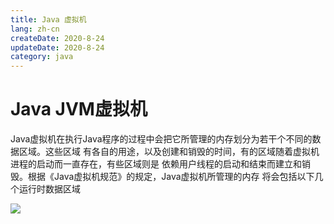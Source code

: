 ```yaml
---
title: Java 虚拟机
lang: zh-cn
createDate: 2020-8-24
updateDate: 2020-8-24
category: java
---
```

# Java JVM虚拟机

Java虚拟机在执行Java程序的过程中会把它所管理的内存划分为若干个不同的数据区域。这些区域
有各自的用途，以及创建和销毁的时间，有的区域随着虚拟机进程的启动而一直存在，有些区域则是
依赖用户线程的启动和结束而建立和销毁。根据《Java虚拟机规范》的规定，Java虚拟机所管理的内存
将会包括以下几个运行时数据区域

![](https://gitee.com/ching7777/gitee_graph_bed/raw/master/img/20200824193709.png)